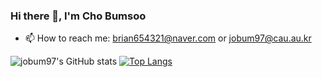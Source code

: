 ### Hi there 👋, I'm Cho Bumsoo

- 📫 How to reach me: brian654321@naver.com or jobum97@cau.au.kr

![jobum97's GitHub stats](https://github-readme-stats.vercel.app/api?username=jobum97&show_icons=true)
[![Top Langs](https://github-readme-stats.vercel.app/api/top-langs/?username=jobum97&layout=compact)](https://github.com/anuraghazra/github-readme-stats)
